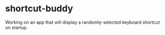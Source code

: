# shortcut-buddy
Working on an app that will display a randomly-selected keyboard shortcut on startup.
